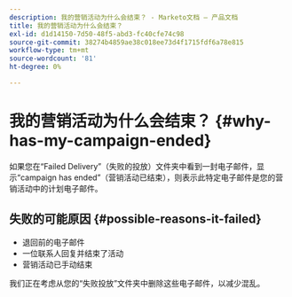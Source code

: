 ```yaml
---
description: 我的营销活动为什么会结束？ - Marketo文档 — 产品文档
title: 我的营销活动为什么会结束？
exl-id: d1d14150-7d50-48f5-abd3-fc40cfe74c98
source-git-commit: 38274b4859ae38c018ee73d4f1715fdf6a78e815
workflow-type: tm+mt
source-wordcount: '81'
ht-degree: 0%

---
```


# 我的营销活动为什么会结束？ {#why-has-my-campaign-ended}

如果您在“Failed Delivery”（失败的投放）文件夹中看到一封电子邮件，显示“campaign has ended”（营销活动已结束），则表示此特定电子邮件是您的营销活动中的计划电子邮件。

## 失败的可能原因 {#possible-reasons-it-failed}

* 退回前的电子邮件
* 一位联系人回复并结束了活动
* 营销活动已手动结束

我们正在考虑从您的“失败投放”文件夹中删除这些电子邮件，以减少混乱。
